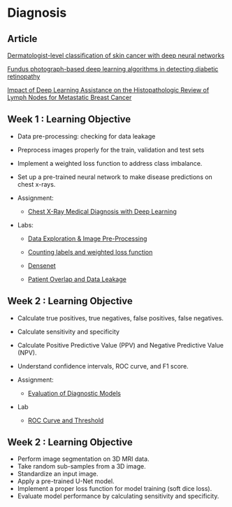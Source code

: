 # Diagnosis

## Article
[Dermatologist-level classification of skin cancer with deep neural networks](https://www.nature.com/articles/nature21056)

[Fundus photograph-based deep learning algorithms in detecting diabetic retinopathy](https://www.nature.com/articles/s41433-018-0269-y)

[Impact of Deep Learning Assistance on the Histopathologic Review of Lymph Nodes for Metastatic Breast Cancer](https://pubmed.ncbi.nlm.nih.gov/30312179/)

## Week 1 : Learning Objective
+ Data pre-processing: checking for data leakage
+ Preprocess images properly for the train, validation and test sets
+ Implement a weighted loss function to address class imbalance.
+ Set up a pre-trained neural network to make disease predictions on chest x-rays.

 + Assignment:
   +  [Chest X-Ray Medical Diagnosis with Deep Learning](https://github.com/LamineTou/AI-for-medicine-specialization/blob/main/Diagnosis/Week1/C1_W1_Assignment.ipynb)
  
 + Labs:
   + [Data Exploration & Image Pre-Processing](https://github.com/LamineTou/AI-for-medicine-specialization/blob/main/Diagnosis/Week1/C1_W1_Lab_1_data_exploration_and_image_preprocessing.ipynb)
   
   + [Counting labels and weighted loss function](https://github.com/LamineTou/AI-for-medicine-specialization/blob/main/Diagnosis/Week1/C1_W1_Lab_2_counting_labels_and_weighted_loss_function.ipynb)
   
   + [Densenet](https://github.com/LamineTou/AI-for-medicine-specialization/blob/main/Diagnosis/Week1/C1_W1_Lab_3_densenet.ipynb)
   
   + [Patient Overlap and Data Leakage](https://github.com/LamineTou/AI-for-medicine-specialization/blob/main/Diagnosis/Week1/C1_W1_Lab_4_patient_overlap_and_data_leakage.ipynb)


## Week 2 : Learning Objective
+ Calculate true positives, true negatives, false positives, false negatives.
+ Calculate sensitivity and specificity
+ Calculate Positive Predictive Value (PPV) and Negative Predictive Value (NPV).
+ Understand confidence intervals, ROC curve, and F1 score.

 + Assignment:
    +  [Evaluation of Diagnostic Models](https://github.com/LamineTou/AI-for-medicine-specialization/blob/main/Diagnosis/Week2/C1_W2_Assignment.ipynb)
 +  Lab
    + [ROC Curve and Threshold](https://github.com/LamineTou/AI-for-medicine-specialization/blob/main/Diagnosis/Week2/C1_W2_Lab_1_roc_curve%20_and_threshold.ipynb)
  

## Week 2 : Learning Objective
+ Perform image segmentation on 3D MRI data.
+ Take random sub-samples from a 3D image.
+ Standardize an input image.
+ Apply a pre-trained U-Net model.
+ Implement a proper loss function for model training (soft dice loss).
+ Evaluate model performance by calculating sensitivity and specificity.
